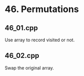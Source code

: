 # 46. Permutations

## 46_01.cpp
Use array to record visited or not.

## 46_02.cpp
Swap the original array.
